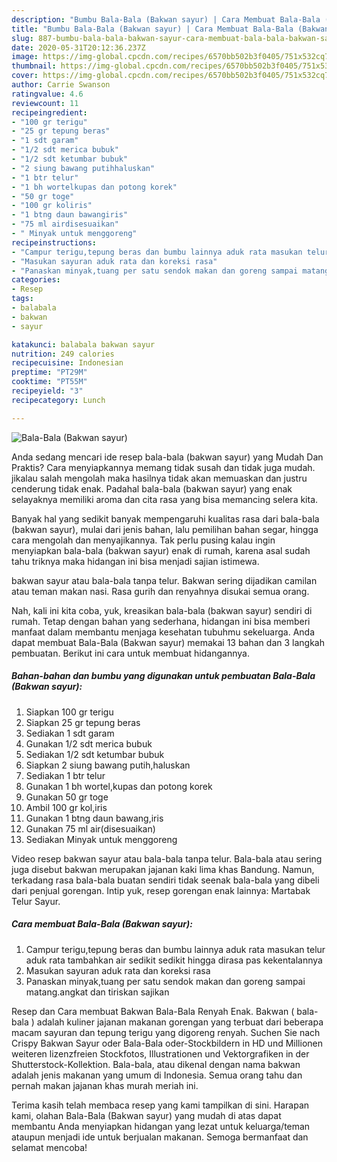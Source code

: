 ```yaml
---
description: "Bumbu Bala-Bala (Bakwan sayur) | Cara Membuat Bala-Bala (Bakwan sayur) Yang Mudah Dan Praktis"
title: "Bumbu Bala-Bala (Bakwan sayur) | Cara Membuat Bala-Bala (Bakwan sayur) Yang Mudah Dan Praktis"
slug: 887-bumbu-bala-bala-bakwan-sayur-cara-membuat-bala-bala-bakwan-sayur-yang-mudah-dan-praktis
date: 2020-05-31T20:12:36.237Z
image: https://img-global.cpcdn.com/recipes/6570bb502b3f0405/751x532cq70/bala-bala-bakwan-sayur-foto-resep-utama.jpg
thumbnail: https://img-global.cpcdn.com/recipes/6570bb502b3f0405/751x532cq70/bala-bala-bakwan-sayur-foto-resep-utama.jpg
cover: https://img-global.cpcdn.com/recipes/6570bb502b3f0405/751x532cq70/bala-bala-bakwan-sayur-foto-resep-utama.jpg
author: Carrie Swanson
ratingvalue: 4.6
reviewcount: 11
recipeingredient:
- "100 gr terigu"
- "25 gr tepung beras"
- "1 sdt garam"
- "1/2 sdt merica bubuk"
- "1/2 sdt ketumbar bubuk"
- "2 siung bawang putihhaluskan"
- "1 btr telur"
- "1 bh wortelkupas dan potong korek"
- "50 gr toge"
- "100 gr koliris"
- "1 btng daun bawangiris"
- "75 ml airdisesuaikan"
- " Minyak untuk menggoreng"
recipeinstructions:
- "Campur terigu,tepung beras dan bumbu lainnya aduk rata masukan telur aduk rata tambahkan air sedikit sedikit hingga dirasa pas kekentalannya"
- "Masukan sayuran aduk rata dan koreksi rasa"
- "Panaskan minyak,tuang per satu sendok makan dan goreng sampai matang.angkat dan tiriskan sajikan"
categories:
- Resep
tags:
- balabala
- bakwan
- sayur

katakunci: balabala bakwan sayur 
nutrition: 249 calories
recipecuisine: Indonesian
preptime: "PT29M"
cooktime: "PT55M"
recipeyield: "3"
recipecategory: Lunch

---
```



![Bala-Bala (Bakwan sayur)](https://img-global.cpcdn.com/recipes/6570bb502b3f0405/751x532cq70/bala-bala-bakwan-sayur-foto-resep-utama.jpg)

Anda sedang mencari ide resep bala-bala (bakwan sayur) yang Mudah Dan Praktis? Cara menyiapkannya memang tidak susah dan tidak juga mudah. jikalau salah mengolah maka hasilnya tidak akan memuaskan dan justru cenderung tidak enak. Padahal bala-bala (bakwan sayur) yang enak selayaknya memiliki aroma dan cita rasa yang bisa memancing selera kita.

Banyak hal yang sedikit banyak mempengaruhi kualitas rasa dari bala-bala (bakwan sayur), mulai dari jenis bahan, lalu pemilihan bahan segar, hingga cara mengolah dan menyajikannya. Tak perlu pusing kalau ingin menyiapkan bala-bala (bakwan sayur) enak di rumah, karena asal sudah tahu triknya maka hidangan ini bisa menjadi sajian istimewa.

bakwan sayur atau bala-bala tanpa telur. Bakwan sering dijadikan camilan atau teman makan nasi. Rasa gurih dan renyahnya disukai semua orang.


Nah, kali ini kita coba, yuk, kreasikan bala-bala (bakwan sayur) sendiri di rumah. Tetap dengan bahan yang sederhana, hidangan ini bisa memberi manfaat dalam membantu menjaga kesehatan tubuhmu sekeluarga. Anda dapat membuat Bala-Bala (Bakwan sayur) memakai 13 bahan dan 3 langkah pembuatan. Berikut ini cara untuk membuat hidangannya.

<!--inarticleads1-->

##### Bahan-bahan dan bumbu yang digunakan untuk pembuatan Bala-Bala (Bakwan sayur):

1. Siapkan 100 gr terigu
1. Siapkan 25 gr tepung beras
1. Sediakan 1 sdt garam
1. Gunakan 1/2 sdt merica bubuk
1. Sediakan 1/2 sdt ketumbar bubuk
1. Siapkan 2 siung bawang putih,haluskan
1. Sediakan 1 btr telur
1. Gunakan 1 bh wortel,kupas dan potong korek
1. Gunakan 50 gr toge
1. Ambil 100 gr kol,iris
1. Gunakan 1 btng daun bawang,iris
1. Gunakan 75 ml air(disesuaikan)
1. Sediakan  Minyak untuk menggoreng


Video resep bakwan sayur atau bala-bala tanpa telur. Bala-bala atau sering juga disebut bakwan merupakan jajanan kaki lima khas Bandung. Namun, terkadang rasa bala-bala buatan sendiri tidak seenak bala-bala yang dibeli dari penjual gorengan. Intip yuk, resep gorengan enak lainnya: Martabak Telur Sayur. 

<!--inarticleads2-->

##### Cara membuat Bala-Bala (Bakwan sayur):

1. Campur terigu,tepung beras dan bumbu lainnya aduk rata masukan telur aduk rata tambahkan air sedikit sedikit hingga dirasa pas kekentalannya
1. Masukan sayuran aduk rata dan koreksi rasa
1. Panaskan minyak,tuang per satu sendok makan dan goreng sampai matang.angkat dan tiriskan sajikan


Resep dan Cara membuat Bakwan Bala-Bala Renyah Enak. Bakwan ( bala-bala ) adalah kuliner jajanan makanan gorengan yang terbuat dari beberapa macam sayuran dan tepung terigu yang digoreng renyah. Suchen Sie nach Crispy Bakwan Sayur oder Bala-Bala oder-Stockbildern in HD und Millionen weiteren lizenzfreien Stockfotos, Illustrationen und Vektorgrafiken in der Shutterstock-Kollektion. Bala-bala, atau dikenal dengan nama bakwan adalah jenis makanan yang umum di Indonesia. Semua orang tahu dan pernah makan jajanan khas murah meriah ini. 

Terima kasih telah membaca resep yang kami tampilkan di sini. Harapan kami, olahan Bala-Bala (Bakwan sayur) yang mudah di atas dapat membantu Anda menyiapkan hidangan yang lezat untuk keluarga/teman ataupun menjadi ide untuk berjualan makanan. Semoga bermanfaat dan selamat mencoba!
